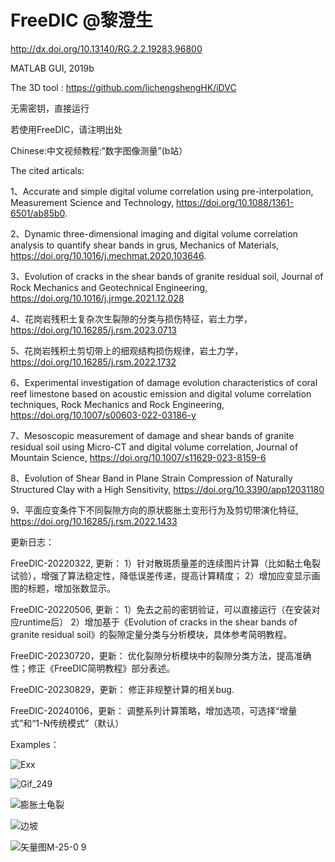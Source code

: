 # FreeDIC @黎澄生

http://dx.doi.org/10.13140/RG.2.2.19283.96800

MATLAB GUI, 2019b

The 3D tool : https://github.com/lichengshengHK/iDVC

无需密钥，直接运行

若使用FreeDIC，请注明出处

Chinese:中文视频教程:“数字图像测量”(b站）

The cited articals:

1、Accurate and simple digital volume correlation using pre-interpolation, Measurement Science and Technology, https://doi.org/10.1088/1361-6501/ab85b0.

2、Dynamic three-dimensional imaging and digital volume correlation analysis to quantify shear bands in grus, Mechanics of Materials, https://doi.org/10.1016/j.mechmat.2020.103646.

3、Evolution of cracks in the shear bands of granite residual soil, Journal of Rock Mechanics and Geotechnical Engineering, https://doi.org/10.1016/j.jrmge.2021.12.028

4、花岗岩残积土复杂次生裂隙的分类与损伤特征，岩土力学，https://doi.org/10.16285/j.rsm.2023.0713

5、花岗岩残积土剪切带上的细观结构损伤规律，岩土力学，https://doi.org/10.16285/j.rsm.2022.1732

6、Experimental investigation of damage evolution characteristics of coral reef limestone based on acoustic emission and digital volume correlation techniques, Rock Mechanics and Rock Engineering, https://doi.org/10.1007/s00603-022-03186-y

7、Mesoscopic measurement of damage and shear bands of granite residual soil using Micro-CT and digital volume correlation, Journal of Mountain Science, https://doi.org/10.1007/s11629-023-8159-6

8、Evolution of Shear Band in Plane Strain Compression of Naturally Structured Clay with a High Sensitivity, https://doi.org/10.3390/app12031180

9、平面应变条件下不同裂隙方向的原状膨胀土变形行为及剪切带演化特征, https://doi.org/10.16285/j.rsm.2022.1433

更新日志：

FreeDIC-20220322, 更新：
1）针对散斑质量差的连续图片计算（比如黏土龟裂试验），增强了算法稳定性，降低误差传递，提高计算精度；
2）增加应变显示画图的标题，增加张数显示。
  
FreeDIC-20220506, 更新：
1）免去之前的密钥验证，可以直接运行（在安装对应runtime后）
2）增加基于《Evolution of cracks in the shear bands of granite residual soil》的裂隙定量分类与分析模块，具体参考简明教程。

FreeDIC-20230720，更新：
优化裂隙分析模块中的裂隙分类方法，提高准确性；修正《FreeDIC简明教程》部分表述。

FreeDIC-20230829，更新：
修正非规整计算的相关bug.

FreeDIC-20240106，更新：
调整系列计算策略，增加选项，可选择“增量式”和“1-N传统模式”（默认）

Examples：

![Exx](https://user-images.githubusercontent.com/47877456/160369190-c371a4f0-f582-44a3-aadb-07902da2f8ac.gif)

![Gif_249](https://github.com/lichengshengHK/FreeDIC/assets/47877456/3a118f78-d376-4335-953a-777c07ee9f08)

![膨胀土龟裂](https://user-images.githubusercontent.com/47877456/160369238-41e62d23-bff2-4ede-88e9-bff7d86157a0.gif)

![边坡](https://user-images.githubusercontent.com/47877456/160369256-81297ffe-7fc1-4a14-aa2c-a3feefe9d639.gif)

![矢量图M-25-0 9](https://user-images.githubusercontent.com/47877456/160369301-0a89b474-cfcd-4aa2-b353-4626320be1ed.gif)


